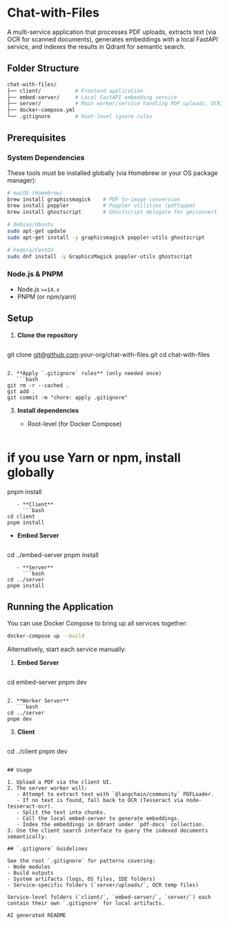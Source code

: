 # Chat-with-Files

A multi-service application that processes PDF uploads, extracts text (via OCR for scanned documents), generates embeddings with a local FastAPI service, and indexes the results in Qdrant for semantic search.

## Folder Structure

```bash
chat-with-files/
├── client/           # Frontend application
├── embed-server/     # Local FastAPI embedding service
├── server/           # Main worker/service handling PDF uploads, OCR, embedding, and indexing
├── docker-compose.yml
└── .gitignore        # Root-level ignore rules
```

## Prerequisites

### System Dependencies

These tools must be installed globally (via Homebrew or your OS package manager):

```bash
# macOS (Homebrew)
brew install graphicsmagick    # PDF-to-image conversion
brew install poppler           # Poppler utilities (pdftoppm)
brew install ghostscript       # Ghostscript delegate for gm/convert

# Debian/Ubuntu
sudo apt-get update
sudo apt-get install -y graphicsmagick poppler-utils ghostscript

# Fedora/CentOS
sudo dnf install -y GraphicsMagick poppler-utils ghostscript
```

### Node.js & PNPM

* Node.js `>=14.x`
* PNPM (or npm/yarn)

## Setup

1. **Clone the repository**

   ```bash
   ```

git clone [git@github.com](mailto:git@github.com)\:your-org/chat-with-files.git
cd chat-with-files

````

2. **Apply `.gitignore` rules** (only needed once)
   ```bash
git rm -r --cached .
git add .
git commit -m "chore: apply .gitignore"
````

3. **Install dependencies**

   * Root-level (for Docker Compose)

     ```bash
     ```

# if you use Yarn or npm, install globally

pnpm install

````
   - **Client**
     ```bash
cd client
pnpm install
````

* **Embed Server**

  ```bash
  ```

cd ../embed-server
pnpm install

````
   - **Server**
     ```bash
cd ../server
pnpm install
````

## Running the Application

You can use Docker Compose to bring up all services together:

```bash
docker-compose up --build
```

Alternatively, start each service manually:

1. **Embed Server**

   ```bash
   ```

cd embed-server
pnpm dev

````

2. **Worker Server**
   ```bash
cd ../server
pnpm dev
````

3. **Client**

   ```bash
   ```

cd ../client
pnpm dev

```

## Usage

1. Upload a PDF via the client UI.
2. The server worker will:
   - Attempt to extract text with `@langchain/community` PDFLoader.
   - If no text is found, fall back to OCR (Tesseract via node-tesseract-ocr).
   - Split the text into chunks.
   - Call the local embed-server to generate embeddings.
   - Index the embeddings in Qdrant under `pdf-docs` collection.
3. Use the client search interface to query the indexed documents semantically.

## `.gitignore` Guidelines

See the root `.gitignore` for patterns covering:
- Node modules
- Build outputs
- System artifacts (logs, OS files, IDE folders)
- Service-specific folders (`server/uploads/`, OCR temp files)

Service-level folders (`client/`, `embed-server/`, `server/`) each contain their own `.gitignore` for local artifacts.

AI generated README